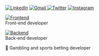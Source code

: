 [![LinkedIn](https://img.shields.io/badge/linkedin-%230077B5.svg?style=for-the-badge&logo=linkedin&logoColor=white)](https://www.linkedin.com/in/rodrigo-luis-fracaroli-862149128/) [![Gmail](https://img.shields.io/badge/Gmail-D14836?style=for-the-badge&logo=gmail&logoColor=white)
](mailto:digossmi@gmail.com) [![Twitter](https://img.shields.io/badge/digofracaroli-%231DA1F2.svg?style=for-the-badge&logo=Twitter&logoColor=white)](https://twitter.com/digofracaroli)  [![Instagram](https://img.shields.io/badge/rodrigofracaroli-%23E4405F.svg?style=for-the-badge&logo=Instagram&logoColor=white)](https://www.instagram.com/rodrigofracaroli/) 

[![Frontend](https://skillicons.dev/icons?i=js,html,css)](https://github.com/digossmi) 
<br/>
Front-end developer

[![Backend](https://skillicons.dev/icons?i=java,nodejs,aws,react,php&theme=dark)](https://github.com/digossmi) 
<br/>
Back-end developer

🎰 Gambling and sports betting developer
